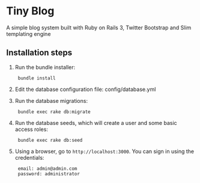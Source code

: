 # Tiny Blog
A simple blog system built with Ruby on Rails 3, Twitter Bootstrap and Slim templating engine

## Installation steps

1. Run the bundle installer:

        bundle install

2. Edit the database configuration file: config/database.yml

3. Run the database migrations:

        bundle exec rake db:migrate

4. Run the database seeds, which will create a user and some basic access roles:

        bundle exec rake db:seed

5. Using a browser, go to `http://localhost:3000`. You can sign in using the credentials:

        email: admin@admin.com
        password: administrator
